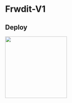 # Frwdit-V1
## Deploy
<p><a href="https://heroku.com/deploy?template=https://github.com/TEAM-FLUFFY/Frwdit-V1"> <img src="https://img.shields.io/badge/Deploy%20To%20Heroku-blueviolet?style=for-the-badge&logo=heroku" width="200""/></a></p>
